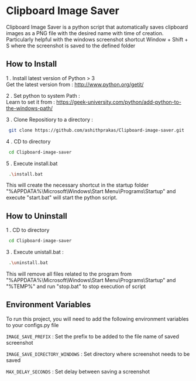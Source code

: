 
# Clipboard Image Saver

Clipboard Image Saver is a python script that automatically saves clipboard images as a PNG file with the desired name with time of creation.
Particularly helpful with the windows screenshot shortcut 
Window + Shift + S where the screenshot is saved to the defined folder


## How to Install

1 . Install latest version of Python > 3  
Get the latest version from : http://www.python.org/getit/

2 . Set python to system Path :  
Learn to set it from : https://geek-university.com/python/add-python-to-the-windows-path/

3 . Clone Repositiory to a directory :
```bash
 git clone https://github.com/ashithprakas/Clipboard-image-saver.git
```

4 . CD to directory 
```bash
 cd Clipboard-image-saver
```

5 . Execute install.bat  
```bash
 .\install.bat
```

This will  create the necessary shortcut in the startup folder "%APPDATA%\Microsoft\Windows\Start Menu\Programs\Startup" and execute "start.bat" will start the python script.

## How to Uninstall

1 . CD to directory 
```bash
 cd Clipboard-image-saver
```
3 . Execute unistall.bat :
```bash
 .\uninstall.bat
```

This will remove all files related to the program from "%APPDATA%\Microsoft\Windows\Start Menu\Programs\Startup" and "%TEMP%" and run "stop.bat" to stop execution of script
## Environment Variables

To run this project, you will need to add the following environment variables to your configs.py file

`IMAGE_SAVE_PREFIX` : Set the prefix to be added to the file name of saved screenshot

`IMAGE_SAVE_DIRECTORY_WINDOWS` : Set directory where screenshot needs to be saved

`MAX_DELAY_SECONDS` : Set delay between saving a screenshot

